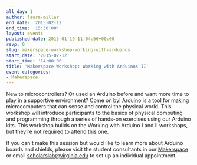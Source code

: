 ```yaml
---
all_day: 1
author: laura-miller
end_date: '2015-02-12'
end_time: '15:30:00'
layout: events
published-date: 2015-01-19 11:04:56+00:00
rsvp: 0
slug: makerspace-workshop-working-with-arduinos
start_date: '2015-02-12'
start_time: '14:00:00'
title: 'Makerspace Workshop: Working with Arduinos II'
event-categories:
- Makerspace
---
```


New to microcontrollers? Or used an Arduino before and want more time to play in a supportive environment? Come on by! [Arduino](http://arduino.cc) is a tool for making microcomputers that can sense and control the physical world. This workshop will introduce participants to the basics of physical computing and programming through a series of hands-on exercises using our Arduino kits. This workshop builds on the Working with Arduino I and II workshops, but they’re not required to attend this one.

If you can't make this session but would like to learn more about Arduino boards and shields, please visit the student consultants in our [Makerspace](http://scholarslab.org/makerspace/) or email [scholarslab@virginia.edu](mailto:scholarslab@virginia.edu) to set up an individual appointment.
